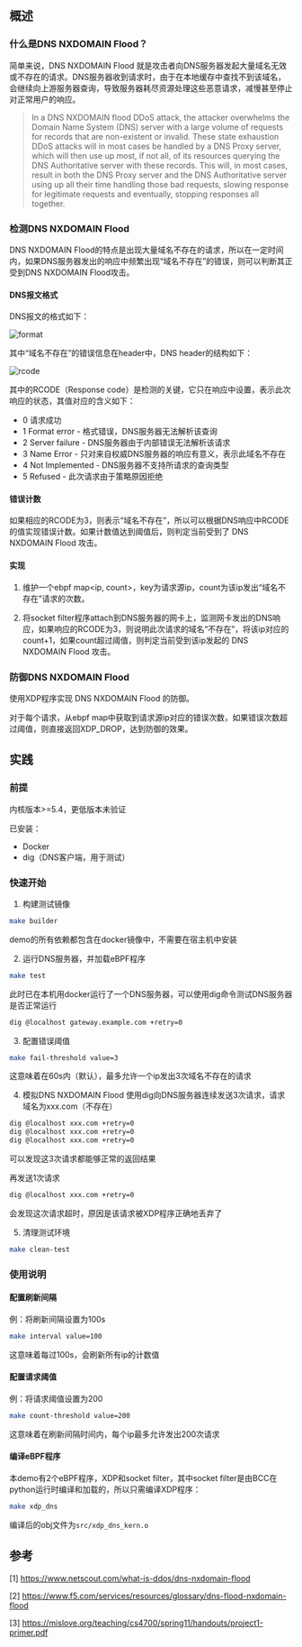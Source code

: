 ## 概述
### 什么是DNS NXDOMAIN Flood？

简单来说，DNS NXDOMAIN Flood 就是攻击者向DNS服务器发起大量域名无效或不存在的请求。DNS服务器收到请求时，由于在本地缓存中查找不到该域名，会继续向上游服务器查询，导致服务器耗尽资源处理这些恶意请求，减慢甚至停止对正常用户的响应。
> In a DNS NXDOMAIN flood DDoS attack, the attacker overwhelms the Domain Name System (DNS) server with a large volume of requests for records that are non-existent or invalid. These state exhaustion DDoS attacks will in most cases be handled by a DNS Proxy server, which will then use up most, if not all, of its resources querying the DNS Authoritative server with these records. This will, in most cases, result in both the DNS Proxy server and the DNS Authoritative server using up all their time handling those bad requests, slowing response for legitimate requests and eventually, stopping responses all together.

### 检测DNS NXDOMAIN Flood
DNS NXDOMAIN Flood的特点是出现大量域名不存在的请求，所以在一定时间内，如果DNS服务器发出的响应中频繁出现“域名不存在”的错误，则可以判断其正受到DNS NXDOMAIN Flood攻击。

#### DNS报文格式
DNS报文的格式如下：

![format](https://s1.ax1x.com/2022/07/28/v9ZRrn.png)

其中“域名不存在”的错误信息在header中，DNS header的结构如下：

![rcode](https://s1.ax1x.com/2022/07/28/v9Z4aV.png)

其中的RCODE（Response code）是检测的关键，它只在响应中设置，表示此次响应的状态，其值对应的含义如下：
- 0 请求成功
- 1 Format error - 格式错误，DNS服务器无法解析该查询
- 2 Server failure - DNS服务器由于内部错误无法解析该请求
- 3 Name Error - 只对来自权威DNS服务器的响应有意义，表示此域名不存在
- 4 Not Implemented - DNS服务器不支持所请求的查询类型
- 5 Refused - 此次请求由于策略原因拒绝

#### 错误计数
如果相应的RCODE为3，则表示“域名不存在”，所以可以根据DNS响应中RCODE的值实现错误计数。如果计数值达到阈值后，则判定当前受到了 DNS NXDOMAIN Flood 攻击。

#### 实现
1. 维护一个ebpf map<ip, count>，key为请求源ip，count为该ip发出“域名不存在”请求的次数。

2. 将socket filter程序attach到DNS服务器的网卡上，监测网卡发出的DNS响应，如果响应的RCODE为3，则说明此次请求的域名“不存在”，将该ip对应的count+1，如果count超过阈值，则判定当前受到该ip发起的 DNS NXDOMAIN Flood 攻击。

### 防御DNS NXDOMAIN Flood
使用XDP程序实现 DNS NXDOMAIN Flood 的防御。

对于每个请求，从ebpf map中获取到请求源ip对应的错误次数，如果错误次数超过阈值，则直接返回XDP_DROP，达到防御的效果。

## 实践

### 前提
内核版本>=5.4，更低版本未验证

已安装：
- Docker
- dig（DNS客户端，用于测试）

### 快速开始
1. 构建测试镜像
```sh
make builder
```
demo的所有依赖都包含在docker镜像中，不需要在宿主机中安装

2. 运行DNS服务器，并加载eBPF程序
```sh
make test
```
此时已在本机用docker运行了一个DNS服务器，可以使用dig命令测试DNS服务器是否正常运行
```sh
dig @localhost gateway.example.com +retry=0
```

3. 配置错误阈值
```sh
make fail-threshold value=3
```
这意味着在60s内（默认），最多允许一个ip发出3次域名不存在的请求

4. 模拟DNS NXDOMAIN Flood
使用dig向DNS服务器连续发送3次请求，请求域名为xxx.com（不存在）
```sh
dig @localhost xxx.com +retry=0
dig @localhost xxx.com +retry=0
dig @localhost xxx.com +retry=0
```
可以发现这3次请求都能够正常的返回结果

 再发送1次请求
```sh
dig @localhost xxx.com +retry=0
```
会发现这次请求超时，原因是该请求被XDP程序正确地丢弃了

5. 清理测试环境
```sh
make clean-test
```

### 使用说明

#### 配置刷新间隔
例：将刷新间隔设置为100s
```sh
make interval value=100
```
这意味着每过100s，会刷新所有ip的计数值

#### 配置请求阈值
例：将请求阈值设置为200
```sh
make count-threshold value=200
```
这意味着在刷新间隔时间内，每个ip最多允许发出200次请求

#### 编译eBPF程序
本demo有2个eBPF程序，XDP和socket filter，其中socket filter是由BCC在python运行时编译和加载的，所以只需编译XDP程序：
```sh
make xdp_dns
```
编译后的obj文件为`src/xdp_dns_kern.o`

## 参考
[1] https://www.netscout.com/what-is-ddos/dns-nxdomain-flood

[2] https://www.f5.com/services/resources/glossary/dns-flood-nxdomain-flood

[3] https://mislove.org/teaching/cs4700/spring11/handouts/project1-primer.pdf